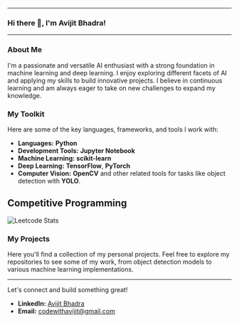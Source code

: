 ***

### Hi there 👋, I'm Avijit Bhadra!

---

### **About Me**

I'm a passionate and versatile AI enthusiast with a strong foundation in machine learning and deep learning. I enjoy exploring different facets of AI and applying my skills to build innovative projects. I believe in continuous learning and am always eager to take on new challenges to expand my knowledge.

### **My Toolkit**

Here are some of the key languages, frameworks, and tools I work with:

* **Languages:** **Python**
* **Development Tools:** **Jupyter Notebook**
* **Machine Learning:** **scikit-learn**
* **Deep Learning:** **TensorFlow**, **PyTorch**
* **Computer Vision:** **OpenCV** and other related tools for tasks like object detection with **YOLO**.
## **Competitive Programming**
![Leetcode Stats](https://leetcard.jacoblin.cool/codewithavijit_2004?ext=activity)

### **My Projects**

Here you'll find a collection of my personal projects. Feel free to explore my repositories to see some of my work, from object detection models to various machine learning implementations.

---

Let's connect and build something great!

* **LinkedIn:** [Avijit Bhadra](https://www.linkedin.com/in/avijit-bhadra-990a65253/)
* **Email:** codewithavijit@gmail.com
